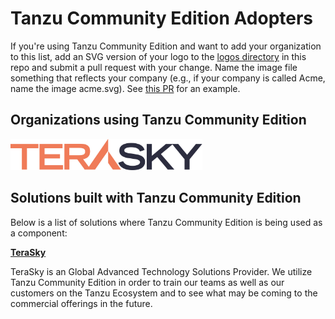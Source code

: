# Tanzu Community Edition Adopters

If you're using Tanzu Community Edition and want to add your organization to this list, add an SVG version of your logo to the [logos directory](./logos) in this repo and submit a pull request with your change. Name the image file something that reflects your company (e.g., if your company is called Acme, name the image acme.svg). See [this PR](https://github.com/vmware-tanzu/carvel/pull/280) for an example.

## Organizations using Tanzu Community Edition

<a href="https://beam.lu/" border="0" target="_blank"><img alt="Beam" src="logos/terasky.png" height="50"></a>

## Solutions built with Tanzu Community Edition

Below is a list of solutions where Tanzu Community Edition is being used as a component:

**[TeraSky](https://terasky.com/)**

TeraSky is an Global Advanced Technology Solutions Provider. We utilize Tanzu Community Edition in order to train our teams as well as our customers on the Tanzu Ecosystem and to see what may be coming to the commercial offerings in the future.
